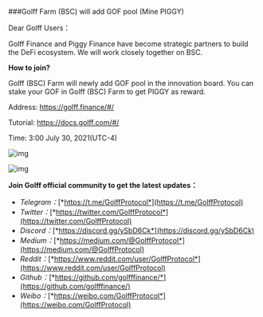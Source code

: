 ###Golff Farm (BSC) will add GOF pool (Mine PIGGY)

Dear Golff Users：

Golff Finance and Piggy Finance have become strategic partners to build the DeFi ecosystem. We will work closely together on BSC.

**How to join?**

Golff (BSC) Farm will newly add GOF pool in the innovation board. You can stake your GOF in Golff (BSC) Farm to get PIGGY as reward.

Address: https://golff.finance/#/

Tutorial: https://docs.golff.com/#/

Time: 3:00 July 30, 2021(UTC-4)

![img](https://miro.medium.com/max/60/1*RwiyqWQveH2yEdmVE6eYyQ.png?q=20)

![img](https://miro.medium.com/max/700/1*RwiyqWQveH2yEdmVE6eYyQ.png)

**Join Golff official community to get the latest updates：**

- *Telegram：*[*https://t.me/GolffProtocol*](https://t.me/GolffProtocol)
- *Twitter：*[*https://twitter.com/GolffProtocol*](https://twitter.com/GolffProtocol)
- *Discord：*[*https://discord.gg/ySbD6Ck*](https://discord.gg/ySbD6Ck)
- *Medium：*[*https://medium.com/@GolffProtocol*](https://medium.com/@GolffProtocol)
- *Reddit：*[*https://www.reddit.com/user/GolffProtocol*](https://www.reddit.com/user/GolffProtocol)
- *Github：*[*https://github.com/golfffinance/*](https://github.com/golfffinance/)
- *Weibo：*[*https://weibo.com/GolffProtocol*](https://weibo.com/GolffProtocol)